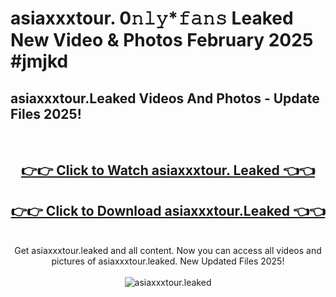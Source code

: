 # asiaxxxtour. 0𝚗𝚕𝚢*𝚏𝚊𝚗𝚜 Leaked New Video & Photos February 2025 #jmjkd

<h2>asiaxxxtour.Leaked Videos And Photos - Update Files 2025!</h2>
<br>
<div align="center">
<h2><a href="https://mediaupload.pro?title=asiaxxxtour.&ref=11F" rel="nofollow">👉👉 Click to Watch asiaxxxtour. Leaked 👈👈</a></h2>
<h2><a href="https://mediaupload.pro?title=asiaxxxtour.&ref=11F" rel="nofollow">👉👉 Click to Download asiaxxxtour.Leaked 👈👈</a></h2>
<br>
Get asiaxxxtour.leaked and all content. Now you can access all videos and pictures of asiaxxxtour.leaked. New Updated Files 2025!
<br>
<br>
<a href="https://mediaupload.pro?title=asiaxxxtour.&ref=11F" rel="nofollow" data-target="animated-image.originalLink"><img src="https://i.ibb.co/Gkj2r4b/banner.png" alt="asiaxxxtour.leaked" style="max-width: 100%; display: inline-block;" data-target="animated-image.originalImage"></a>
</div>
<br>

